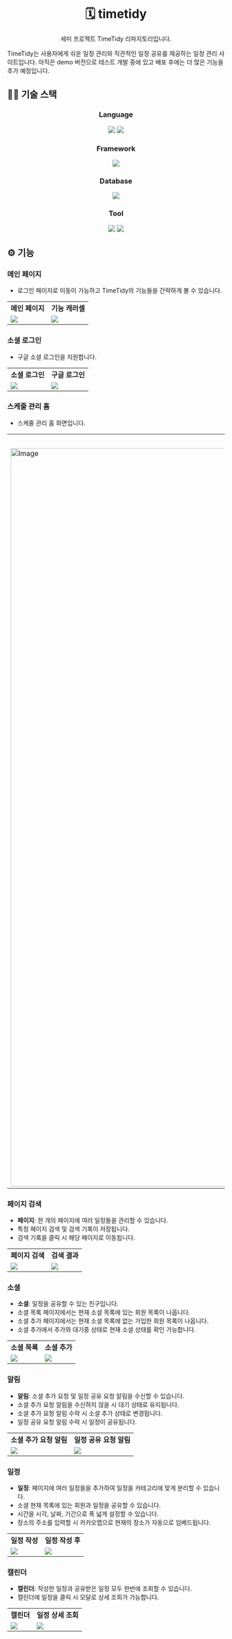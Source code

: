 <h1 align="center">🗓 timetidy</h1>
<p align="center">세미 프로젝트 TimeTidy 리파지토리입니다.</p>

TimeTidy는 사용자에게 쉬운 일정 관리와 직관적인 일정 공유를 제공하는 일정 관리 사이트입니다. 아직은 demo 버전으로 테스트 개발 중에 있고 배포 후에는 더 많은 기능을 추가 예정입니다.

## 👨‍💻 기술 스택
<h3 align="center">Language</h3>
<div align=center>
  <img src="https://img.shields.io/badge/java-007396?style=for-the-badge&logo=java&logoColor=white"> 
  <img src="https://img.shields.io/badge/javascript-F7DF1E?style=for-the-badge&logo=javascript&logoColor=black"> 
</div>

<h3 align="center">Framework</h3>
<div align=center>
  <img src="https://img.shields.io/badge/spring-6DB33F?style=for-the-badge&logo=spring&logoColor=white"> 
</div>

<h3 align="center">Database</h3>
<div align=center>
  <img src="https://img.shields.io/badge/oracle-F80000?style=for-the-badge&logo=oracle&logoColor=white">
</div>

<h3 align="center">Tool</h3>
<div align=center>
  <img src="https://img.shields.io/badge/DBeaver-1E73B6?style=for-the-badge&logo=DBeaver&logoColor=white">
  <img src="https://img.shields.io/badge/Sts4-6DB33F?style=for-the-badge&logo=spring&logoColor=white"> 
</div>

## ⚙ 기능
### 메인 페이지
- 로그인 페이지로 이동이 가능하고 TimeTidy의 기능들을 간략하게 볼 수 있습니다.
<table align="center">
<tbody>
<tr>
  <td align="center">
    <strong>메인 페이지</strong>
  </td>
  <td align="center">
    <strong>기능 캐러셀</strong>
  </td>  
</tr>
<tr>
  <td>
   <img src="https://github.com/user-attachments/assets/4d4bc6ba-03a0-44e4-aedb-303ee779927e">
  </td>
  <td>
   <img src="https://github.com/user-attachments/assets/45504872-906e-4ea6-924c-df61149b11dd">
  </td>
</tr>
</tbody>
</table>

### 소셜 로그인
- 구글 소셜 로그인을 지원합니다.
<table align="center">
<tbody>
<tr>
  <td align="center">
    <strong>소셜 로그인</strong>
  </td>
  <td align="center">
    <strong>구글 로그인</strong>
  </td>  
</tr>
<tr>
  <td>
   <img src="https://github.com/user-attachments/assets/cb14f661-0d02-4ab8-917e-6dabb636e4b8">
  </td>
  <td>
   <img src="https://github.com/user-attachments/assets/655bb968-f88b-44a9-9e45-ae26a0cc7629">
  </td>
</tr>
</tbody>
</table>

### 스케줄 관리 홈
- 스케줄 관리 홈 화면입니다.
<table align="center">
<tbody>
<tr>
  <td align="center">
    <strong>스케줄 관리 홈</strong>
  </td>
</tr>
<tr>
  <td>
   <img width="1710" alt="Image" src="https://github.com/user-attachments/assets/70d0c0e3-f2c0-4413-8dcc-9340f216a46d" />
  </td>
</tr>
</tbody>
</table>

### 페이지 검색
- **페이지**: 한 개의 페이지에 여러 일정들을 관리할 수 있습니다.
- 특정 페이지 검색 및 검색 기록이 저장됩니다.
- 검색 기록을 클릭 시 해당 페이지로 이동됩니다.
<table align="center">
<tbody>
<tr>
  <td align="center">
    <strong>페이지 검색</strong>
  </td>
  <td align="center">
    <strong>검색 결과</strong>
  </td>
</tr>
<tr>
  <td>
   <img src="https://github.com/user-attachments/assets/4a695065-4ad7-495c-b427-6d0dd1b9704f">
  </td>
  <td>
   <img src="https://github.com/user-attachments/assets/86acbe5b-a122-4efb-b699-61924b19b8b0">
  </td>
</tr>
</tbody>
</table>

### 소셜
- **소셜**: 일정을 공유할 수 있는 친구입니다.
- 소셜 목록 페이지에서는 현재 소셜 목록에 있는 회원 목록이 나옵니다.
- 소셜 추가 페이지에서는 현재 소셜 목록에 없는 가입한 회원 목록이 나옵니다.
- 소셜 추가에서 추가와 대기중 상태로 현재 소셜 상태를 확인 가능합니다.
<table align="center">
<tbody>
<tr>
  <td align="center">
    <strong>소셜 목록</strong>
  </td>
  <td align="center">
    <strong>소셜 추가</strong>
  </td>
</tr>
<tr>
  <td>
   <img src="https://github.com/user-attachments/assets/c5fd2ef2-7623-440c-97f1-41d68cea9750">
  </td>
  <td>
   <img src="https://github.com/user-attachments/assets/029320be-5554-467b-879d-3be0ecca6cb5">
  </td>
</tr>
</tbody>
</table>

### 알림
- **알림**: 소셜 추가 요청 및 일정 공유 요청 알림을 수신할 수 있습니다.
- 소셜 추가 요청 알림을 수신하지 않을 시 대기 상태로 유지됩니다.
- 소셜 추가 요청 알림 수락 시 소셜 추가 상태로 변경됩니다.
- 일정 공유 요청 알림 수락 시 일정이 공유됩니다.
<table align="center">
<tbody>
<tr>
  <td align="center">
    <strong>소셜 추가 요청 알림</strong>
  </td>
  <td align="center">
    <strong>일정 공유 요청 알림</strong>
  </td>
</tr>
<tr>
  <td>
   <img src="https://github.com/user-attachments/assets/f9c3b902-eca3-4bf3-8ab7-4acc8c34ffbf">
  </td>
  <td>
   <img src="https://github.com/user-attachments/assets/d0bbd3c9-574f-4cb7-8677-4b66e9327b7f">
  </td>
</tr>
</tbody>
</table>

### 일정
- **일정**: 페이지에 여러 일정들을 추가하여 일정을 카테고리에 맞게 분리할 수 있습니다.
- 소셜 현재 목록에 있는 회원과 일정을 공유할 수 있습니다.
- 시간을 시각, 날짜, 기간으로 폭 넓게 설정할 수 있습니다.
- 장소의 주소를 입력할 시 카카오맵으로 현재의 장소가 자동으로 임베드됩니다.
<table align="center">
<tbody>
<tr>
  <td align="center">
    <strong>일정 작성</strong>
  </td>
  <td align="center">
    <strong>일정 작성 후</strong>
  </td>
</tr>
<tr>
  <td>
   <img src="https://github.com/user-attachments/assets/78e16862-ae99-4572-a60a-68d4a7de17db">
  </td>
  <td>
   <img src="https://github.com/user-attachments/assets/93cdcb31-949b-4edb-b420-1914f1eb7848">
  </td>
</tr>
</tbody>
</table>

### 캘린더
- **캘린더**: 작성한 일정과 공유받은 일정 모두 한번에 조회할 수 있습니다.
- 캘린더에 일정을 클릭 시 모달로 상세 조회가 가능합니다.
<table align="center">
<tbody>
<tr>
  <td align="center">
    <strong>캘린더</strong>
  </td>
  <td align="center">
    <strong>일정 상세 조회</strong>
  </td>
</tr>
<tr>
  <td>
   <img src="https://github.com/user-attachments/assets/05fc70fa-cb21-48fd-b48b-3a36d0a750c6">
  </td>
  <td>
   <img src="https://github.com/user-attachments/assets/50f941c6-7883-4508-875b-f46068865ebf">
  </td>
</tr>
</tbody>
</table>
